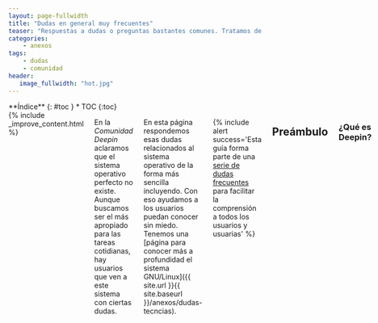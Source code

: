 ```yaml
---
layout: page-fullwidth
title: "Dudas en general muy frecuentes"
teaser: "Respuestas a dudas o preguntas bastantes comunes. Tratamos de hacer lo más breve posible y comentar lo más importante..."
categories:
    - anexos
tags:
    - dudas
    - comunidad
header:
   image_fullwidth: "hot.jpg"
---
```

<div class="row">
<div class="medium-4 medium-push-8 columns" markdown="1">
<div class="panel radius" markdown="1">
**Índice**
{: #toc }
*  TOC
{:toc}
</div>
</div><!-- /.medium-4.columns -->

<div class="medium-8 medium-pull-4 columns" markdown="1">
{% include _improve_content.html %}

En la *Comunidad Deepin* aclaramos que el sistema operativo  perfecto no existe. Aunque buscamos ser el más apropiado para las tareas cotidianas, hay usuarios que ven a este sistema con ciertas dudas.

En esta página respondemos esas dudas relacionados al sistema operativo de la forma más sencilla incluyendo. Con eso ayudamos a los usuarios puedan conocer sin miedo. Tenemos una [página para conocer más a profundidad el sistema GNU/Linux]({{ site.url }}{{ site.baseurl }}/anexos/dudas-tecncias).

{% include alert success='Esta guía forma parte de una <a href="/dudas">serie de dudas frecuentes</a> para facilitar la comprensión a todos los usuarios y usuarias' %}

## Preámbulo
### ¿Qué es Deepin?
Deepin (pronunciado al español como "dipin") es un nombre relacionado con "profundidad". Es un sistema operativo desarrollado con tecnología Linux para que puedas usar en el escritorio con la elegancia, facilidad y familiaridad que se caracteriza.

<small markdown="1">[Ir al índice](#toc)</small>
{: .text-right }

### ¿Qué ofrece Deepin?
Ser elegante y productivo para los usuarios domésticos, [académicos y desarrolladores]({{ site.url }}{{ site.baseurl }}/anexos/appsprofesion/).

Tenemos un [catálogo de aplicaciones]({{ site.url }}{{ site.baseurl }}/apps/) para varias tareas, un centro de control unificado, posibilidad de personalizar y mejoras constantes para que disfrutes desde su instalación.

<small markdown="1">[Ir al índice](#toc)</small>
{: .text-right }

### ¿Quién desarrolla Deepin?
La empresa Wuhan Deepin Technology, fundada en 2011. Está ubicada en Wuhan, China.

<div class="flex-video">
        <iframe width="1280" height="720" src="//www.youtube.com/embed/WYqsmZU6i0M" frameborder="0" allowfullscreen></iframe>
</div>

Fuente: [Deepin.org](https://web.archive.org/web/20170703084027/https://www.deepin.org/en/aboutus/)

<small markdown="1">[Ir al índice](#toc)</small>
{: .text-right }

### ¿Quién finanza Deepin?

Deepin es financiada por la misma empresa en convenio con otras empresas de China y el mundo.

Fuente: [Diolinux](https://web.archive.org/web/20170820073830/http://www.diolinux.com.br/2017/06/entrevistamos-hualet-wang-linux-deepin.html)

<small markdown="1">[Ir al índice](#toc)</small>
{: .text-right }

### ¿Cómo avanza Deepin?
Deepin usa el lema "We are Change" para representar que hacemos el cambio.

Tenemos medios social para que cualquier usuario(a) pueda comunicar y estar al tanto con los <a href="{{ site.url }}{{ site.baseurl }}/novedades">avances</a>. No olvides que los desarrolladores también son humanos y tienen momentos de esparcimiento.

<small markdown="1">[Ir al índice](#toc)</small>
{: .text-right }

### ¿Puedo distribuir el software de Deepin? ¿Puedo modificarlo?
Sí, tanto el sistema operativo como las aplicaciones originales están mayormente licenciados bajo GPL. Visita [la página Código fuente]({{ site.url }}{{ site.baseurl }}/source/).

Sin embargo, no ***aplica para aplicaciones de terceros y marcas registradas***. Lo explicamos mejor en [la página de dudas sobre Software libre]({{ site.url }}{{ site.baseurl }}/anexos/dudas-softlibre/).

<small markdown="1">[Ir al índice](#toc)</small>
{: .text-right }

## Antes y durante la instalación
### ¿Cuáles son los requisitos de Deepin?
Acorde a la [página de Instalación]({{ site.url }}{{ site.baseurl }}/instalacion), el equipo debe tener más de 2 GB de RAM, 10 GB de espacio libre y una arquitectura de 64 bits. La versión de 32 bits estuvo disponible hasta 15.3.

Opcionamente, [verifica si algunas características de la BIOS funcionan en Linux]({{ site.url }}{{ site.baseurl }}/manual/bios).

<small markdown="1">[Ir al índice](#toc)</small>
{: .text-right }

### ¿Debo leer el manual de usuario para Deepin?
Poco. Tanto así, que [las aplicaciones originales]({{ site.url }}{{ site.baseurl }}/originales/) buscan simplificar la experiencia.

Cada aplicación de Deepin tiene un manual que se accede al pulsar la tecla F1 o el menú correspondiente. En la versión 15.4, el manual está inglés.

<small markdown="1">[Ir al índice](#toc)</small>
{: .text-right }

### ¿Cómo consigo una copia de Deepin?
Visita [la página de descargas]({{ site.url }}{{ site.baseurl }}/download). Si tienes problemas al descargar del sitio oficial, intenta con [uno de sus espejos]({{ site.url }}{{ site.baseurl }}/tips/mirrorcd)

<small markdown="1">[Ir al índice](#toc)</small>
{: .text-right }

### ¿Es necesario conseguir la clave para desbloquear Deepin?
No, porque es en esencia [software libre]({{ site.url }}{{ site.baseurl }}/anexos/dudas-softlibre).

<small markdown="1">[Ir al índice](#toc)</small>
{: .text-right }

### ¿Puedo tener Deepin y Windows en mi PC?
Sí, siempre que tu PC lo permita. Revisa [algunas recomendaciones]({{ site.url }}/manual/dual-boot/).

<small markdown="1">[Ir al índice](#toc)</small>
{: .text-right }

### ¿Deepin tiene códecs para música y vídeo integrados?
Sí en Deepin Video y Deepin Music. No hace falta instalar códecs para ver o escuchar multimedia. Si no te resulta, prueba [VLC]({{ site.url }}{{ site.baseurl }}/apps/vlc).

<small markdown="1">[Ir al índice](#toc)</small>
{: .text-right }

## Después de la instalación
### ¿Qué debo hacer después de Instalar Deepin?
Te ofrecemos un vistazo [en el manual]({{ site.url }}{{ site.baseurl }}/manual/postinstalacion). Conoce su interfaz, instala aplicaciones, complementos...

Recuerda que hay más [en la sección Tips]({{ site.url }}{{ site.baseurl }}/tips) para los más curiosos(as).

<small markdown="1">[Ir al índice](#toc)</small>
{: .text-right }

### ¿Dónde está Mis documentos?
Desde el [gestor de archivos]({{ site.url }}{{ site.baseurl }}/apps/filemanager), también llamado explorador, tendrás un panel con la "Carpeta personal" y sus correspondientes subcarpetas: Imágenes, vídeos, descargas...

La ubicación de la carpeta dependerá de cómo lo has formateado, [tal como podrás apreciar en el manual]({{ site.url }}{{ site.baseurl }}/manual/formatear).

<small markdown="1">[Ir al índice](#toc)</small>
{: .text-right }

### ¿Como configurar a mi equipo de bajos recursos?
Esa pregunta es común en equipos con poca memoria RAM y un procesador de bajo consumo (como un Intel Celeron).

Desde el [Centro de control]({{ site.url }}{{ site.baseurl }}/manual/centro-control/), desactiva los "Efectos de ventana". En el lanzador desmarca las aplicaciones que llevan el icono con "Quitar al inicio". De paso, puedes reemplazar el navegador web por otro más ligero desde la Deepin Store.

<small markdown="1">[Ir al índice](#toc)</small>
{: .text-right }

### ¿Qué hacer cuando la conexión está lenta?
Revisa la conexión a Internet. Si tienes un problema con el dispositivo Wifi tenemos [una página de ayuda]({{ site.url }}{{ site.baseurl }}/tips/wififix/). Si no corrige el fallo, revisa [Dudas sobre los controladores]({{ site.url }}{{ site.baseurl }}/anexos/dudas-drivers/).

En caso que la descarga de Deepin Store o las actualizaciones del Centro de control son muy lentas, hay varios repositorios espejos para conseguir los componentes en poco tiempo. Visita [esta página del manual]({{ site.url }}{{ site.baseurl }}/manual/espejos/).

<small markdown="1">[Ir al índice](#toc)</small>
{: .text-right }

### ¿Cómo reporto un problema en Deepin?
Tenemos [Deepin Feedback]({{ site.url }}{{ site.baseurl }}/actividades/feedback) (también llamado Comentarios de Deepin) para que envies tus reportes y otra información de interés para que los desarrolladores corrijan los errores.

<small markdown="1">[Ir al índice](#toc)</small>
{: .text-right }

## Aplicaciones
### ¿Qué aplicaciones puedo usar en Deepin?
Muchas. [Tenemos un catálogo para todos los gustos]({{ site.url }}{{ site.baseurl }}/guiapps). [Otro para profesionales]({{ site.url }}{{ site.baseurl }}/anexos/appsprofesion) y [aquello para desarrolladores]({{ site.url }}{{ site.baseurl }}/anexos/appsdesarrollo).

<small markdown="1">[Ir al índice](#toc)</small>
{: .text-right }

### ¿Dónde se guardan las aplicaciones? ¿Cómo los abro?
Las aplicaciones se guardan en el menú de aplicaciones, ubicada en el [panel]({{ site.url }}{{ site.baseurl }}/manual/panel), con un buscador integrado, que a la vez puedes anclar las aplicaciones que más usas. Si te parece poco personalizar el panel, puedes instalar Cairo Dock.

<small markdown="1">[Ir al índice](#toc)</small>
{: .text-right }

### ¿Puedo instalar aplicaciones de desarrollo que no está en Deepin Store?
{% include alert alert='Por favor, revisa esta respuesta antes de instalar aplicaciones de terceros en Deepin. Algunas aplicaciones podrían inteferir el funcionamiento del sistema.' %}

Depende. Si quieres tener la aplicación actualizada prueba [Synaptic]({{ site.url }}{{ site.baseurl }}/apps/synaptic/) e instalando los paquetes que necesites desde sus repositorios.

También puedes instalar desde sitios web. Antes de proceder a ese método, comprueba el [tipo de instalación]({{ site.url }}{{ site.baseurl }}/manual/instalar-apps/) o sigue leyendo. Para más detalles consulta '¿Por qué existe "conflicto de dependencias"?' en [Dudas de aplicaciones]({{ site.url }}/anexos/dudas-aplicaciones/#conflicto).

### ¿Puedo ejecutar aplicaciones para otros sistemas operativos?
Lo intentaremos. Recopilamos las aplicaciones más usadas en [esta sección]({{ site.url }}/anexos/dudas-aplicaciones/).

<small markdown="1">[Ir al índice](#toc)</small>
{: .text-right }

### ¿Deepin necesita un antivirus o cortafuegos?
Si actualizas el sistema operativo, no lo necesitas. Al ser de [código abierto]({{ site.url }}{{ site.baseurl }}/source/), respeta tu privacidad. Si tienes dudas puedes comprobar el código fuente por tu cuenta.

Sin embargo, usamos componentes de terceros para facilitar el uso cotidiano. Por ejemplo: reconocer la letra de la canción gracias a Netease, comprobar actualizaciones, enviar el registro de error al Feedback de Deepin, documentos etcétera. En convenio con otras empresas, aplican otras condiciones de uso.

Si deseas puedes desactivarlos o usar un [cortafuegos]({{ site.url }}{{ site.baseurl }}/apps/gufw/) para regular su uso. Visita [Dudas técnicas]({{ site.url }}{{ site.baseurl }}/anexos/dudas-tecnicas/) para conocer el funcionamiento a fondo (por ser basada en Debian como ejemplo), la comunidad y las propuestas que sugerimos.

Fuente: [Distros da China - Deepin espiona usuários?](https://www.youtube.com/watch?v=utW1J4hEJhI), [Deepin.org](https://web.archive.org/web/20170703051201/https://www.deepin.org/cooperative/netease-cloud-music/)

<small markdown="1">[Ir al índice](#toc)</small>
{: .text-right }

### ¿Para qué me sirve la "Terminal"?
La terminal (o "consola") viene incluida para cualquier situación. No consume recursos, basta escribir el shell y el comando. Si quieres conocer un poco más, [visita las Dudas sobre la terminal]({{ site.url }}{{ site.baseurl }}/tips/mirror/)

<small markdown="1">[Ir al índice](#toc)</small>
{: .text-right }

## Mantenimiento y correcciones
### El dispositivo o periférico no funciona, ¿qué puedo hacer?
{% include alert info='Palabras clave: Wifi, driver, tarjeta de vídeo, impresora, monitor' %}
Tenemos un listado de soluciones en [Dudas sobre los controladores]({{ site.url }}{{ site.baseurl }}/anexos/dudas-drivers/).

<small markdown="1">[Ir al índice](#toc)</small>
{: .text-right }

### ¿Cuál es el ciclo de actualizaciones de Deepin?
{% include alert info='Si has venido a saber que fecha y que novedades se lanzarán ahí, tienes que estar atento a los avisos en sus redes sociales.' %}
Deepin no tiene una fecha límite para realizar actualizaciones de importancia. Visita [esta página del manual]({{ site.url }}{{ site.baseurl }}update/).

Por [motivos de seguridad]({{ site.url }}{{ site.baseurl }}/anexos/dudas-tecnicas/), los respositorios usan la rama "panda" para paquetes diseñados para Deepin.

<small markdown="1">[Ir al índice](#toc)</small>
{: .text-right }

### ¿Hay que hacer limpieza profunda?
No del todo. Aún así Deepin acumula datos innecesarios que puedes eliminarlos con seguridad.

En este caso tienes a [Ubuntu Cleaner]({{ site.url }}{{ site.baseurl }}/apps/ubuntucleaner/) o [BleachBit]({{ site.url }}{{ site.baseurl }}/apps/bleachbit/) disponible en Deepin Store.

Recuerda que actúan como CCleaner, con opciones más claras como caché, paquetes huérfanos y configuraciones obsoletas.

<small markdown="1">[Ir al índice](#toc)</small>
{: .text-right }

### Cuando arranca Deepin, se solo muestra un fondo sólido y letras, ¿qué sucede?
Posibilemente sea una mala instalación. Si eso sucede, tenemos [una página de emergencia]({{ site.url }}{{ site.baseurl }}/anexos/badload).

### ¿Qué hacer para restaurar Deepin sin formatear desde cero?
No. En lugar de formatear el disco y seguir un tediosa y larguísima espera, intenta usar [Resetter]({{ site.url }}/apps/resetter/). Esta aplicación eliminará las cuentas de usuarios, revierte los paquetes instalados y restaura la configuración inicial.

<small markdown="1">[Ir al índice](#toc)</small>
{: .text-right }

## Mi pregunta no está en la lista
Las preguntas que están explicadas hacia los conocidos en la programación o la comunidad GNU/Linux, lo encontrarán en [Dudas técnicas]({{ site.url }}{{ site.baseurl }}/anexos/dudas-tecnicas/).

También puedes buscar un término importante en el [Buscador]({{ site.url }}{{ site.baseurl }}/search/).

No olvides que estamos en [en Github](https://github.com/comunidad-deepin/comunidad-deepin.github.io).

<small markdown="1">[Ir al índice](#toc)</small>
{: .text-right }

{% include _improve_content.html %}

</div><!-- /.medium-8.columns -->
</div><!-- /.row -->
